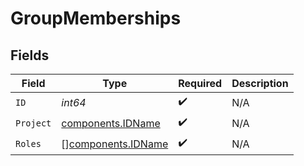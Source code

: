 # GroupMemberships


## Fields

| Field                                                    | Type                                                     | Required                                                 | Description                                              |
| -------------------------------------------------------- | -------------------------------------------------------- | -------------------------------------------------------- | -------------------------------------------------------- |
| `ID`                                                     | *int64*                                                  | :heavy_check_mark:                                       | N/A                                                      |
| `Project`                                                | [components.IDName](../../models/components/idname.md)   | :heavy_check_mark:                                       | N/A                                                      |
| `Roles`                                                  | [][components.IDName](../../models/components/idname.md) | :heavy_check_mark:                                       | N/A                                                      |